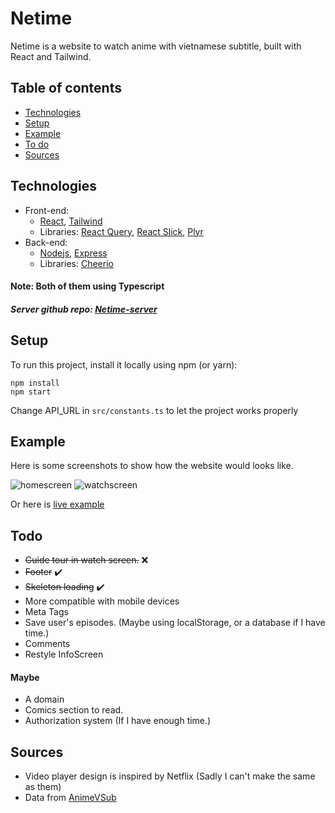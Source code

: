# Netime

Netime is a website to watch anime with vietnamese subtitle, built with React and Tailwind.

## Table of contents

- [Technologies](#technologies)
- [Setup](#setup)
- [Example](#example)
- [To do](#todo)
- [Sources](#sources)

## Technologies

- Front-end:
  - [React](https://github.com/facebook/react), [Tailwind](https://github.com/tailwindlabs/tailwindcss)
  - Libraries: [React Query](https://github.com/tannerlinsley/react-query), [React Slick](https://github.com/akiran/react-slick), [Plyr](https://github.com/sampotts/plyr)
- Back-end:
  - [Nodejs](https://github.com/nodejs), [Express](https://github.com/expressjs/express)
  - Libraries: [Cheerio](https://github.com/cheeriojs/cheerio)

#### Note: Both of them using Typescript

##### Server github repo: [Netime-server](https://github.com/hoangvu12/Netime-server)

## Setup

To run this project, install it locally using npm (or yarn):

```
npm install
npm start
```

Change API_URL in `src/constants.ts` to let the project works properly

## Example

Here is some screenshots to show how the website would looks like.

![homescreen](https://user-images.githubusercontent.com/68330291/129450435-384fcb5e-490b-48b8-92a2-4679b98ea13d.png)
![watchscreen](https://user-images.githubusercontent.com/68330291/129450531-003515cb-49cc-4007-9bc0-ef36ddef2243.png)

Or here is [live example](https://netime.vercel.app)

## Todo

- <s>Guide tour in watch screen.</s> ❌
- <s>Footer</s> ✔️
- <s>Skeleton loading</s> ✔️
- More compatible with mobile devices
- Meta Tags
- Save user's episodes. (Maybe using localStorage, or a database if I have time.)
- Comments
- Restyle InfoScreen

#### Maybe

- A domain
- Comics section to read.
- Authorization system (If I have enough time.)

## Sources

- Video player design is inspired by Netflix (Sadly I can't make the same as them)
- Data from [AnimeVSub](https://animevietsub.tv)

